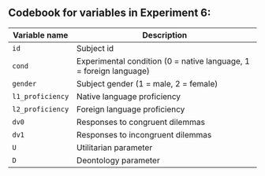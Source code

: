 ## Codebook for variables in Experiment 6: ##

Variable name 	| Description
----|---------
`id`           	| Subject id
`cond`          | Experimental condition (0 = native language, 1 = foreign language)
`gender`        | Subject gender (1 = male, 2 = female)
`l1_proficiency`| Native language proficiency
`l2_proficiency`| Foreign language proficiency
`dv0`           | Responses to congruent dilemmas
`dv1`           | Responses to incongruent dilemmas
`U`             | Utilitarian parameter
`D`             | Deontology parameter
